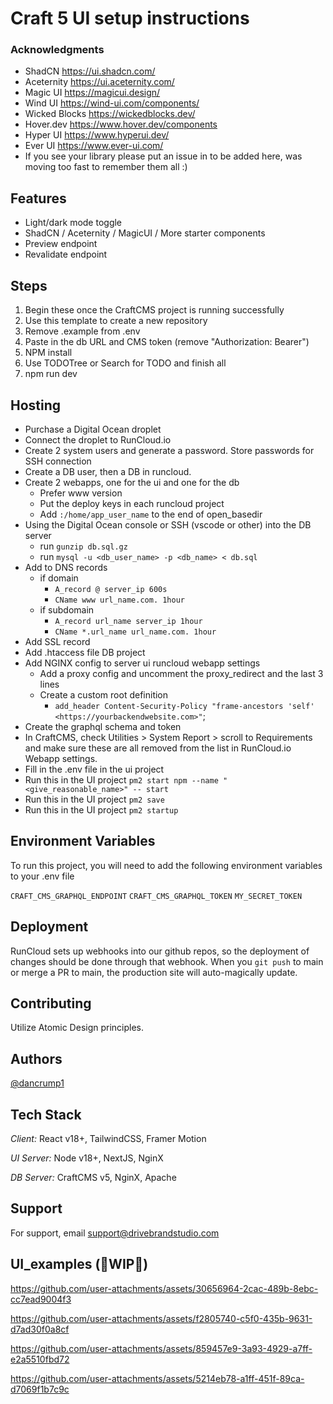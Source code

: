 
# Craft 5 UI setup instructions

### Acknowledgments
- ShadCN https://ui.shadcn.com/
- Aceternity https://ui.aceternity.com/
- Magic UI https://magicui.design/
- Wind UI https://wind-ui.com/components/
- Wicked Blocks https://wickedblocks.dev/
- Hover.dev https://www.hover.dev/components
- Hyper UI https://www.hyperui.dev/
- Ever UI https://www.ever-ui.com/
- If you see your library please put an issue in to be added here, was moving too fast to remember them all :)

## Features
- Light/dark mode toggle
- ShadCN / Aceternity / MagicUI / More starter components
- Preview endpoint
- Revalidate endpoint

## Steps 
1. Begin these once the CraftCMS project is running successfully
1. Use this template to create a new repository
1. Remove .example from .env
1. Paste in the db URL and CMS token (remove "Authorization: Bearer")
1. NPM install
1. Use TODOTree or Search for TODO and finish all
1. npm run dev

## Hosting
- Purchase a Digital Ocean droplet
- Connect the droplet to RunCloud.io
- Create 2 system users and generate a password. Store passwords for SSH connection
- Create a DB user, then a DB in runcloud.
- Create 2 webapps, one for the ui and one for the db
  - Prefer www version  
  - Put the deploy keys in each runcloud project
  - Add `:/home/app_user_name` to the end of open_basedir
- Using the Digital Ocean console or SSH (vscode or other) into the DB server
  - run `gunzip db.sql.gz`
  - run `mysql -u <db_user_name> -p <db_name> < db.sql`
- Add to DNS records
  - if domain 
    - `A_record @ server_ip 600s`
    - `CName www url_name.com. 1hour`
  - if subdomain 
    - `A_record url_name server_ip 1hour`
    - `CName *.url_name url_name.com. 1hour`
- Add SSL record
- Add .htaccess file DB project
- Add NGINX config to server ui runcloud webapp settings
  - Add a proxy config and uncomment the proxy_redirect and the last 3 lines
  - Create a custom root definition
     - `add_header Content-Security-Policy "frame-ancestors 'self' <https://yourbackendwebsite.com>"`; 
- Create the graphql schema and token
- In CraftCMS, check Utilities > System Report > scroll to Requirements and make sure these are all removed from the list in RunCloud.io Webapp settings.
- Fill in the .env file in the ui project
- Run this in the UI project `pm2 start npm --name "<give_reasonable_name>" -- start`
- Run this in the UI project `pm2 save`
- Run this in the UI project `pm2 startup`

## Environment Variables

To run this project, you will need to add the following environment variables to your .env file

`CRAFT_CMS_GRAPHQL_ENDPOINT`
`CRAFT_CMS_GRAPHQL_TOKEN`
`MY_SECRET_TOKEN`

## Deployment

RunCloud sets up webhooks into our github repos, so the deployment of changes should be done through that webhook. When you `git push` to main or merge a PR to main, the production site will auto-magically update.

## Contributing

Utilize Atomic Design principles. 


## Authors

[@dancrump1](https://www.github.com/dancrump1)

## Tech Stack

*Client:* React v18+, TailwindCSS, Framer Motion

*UI Server:* Node v18+, NextJS, NginX

*DB Server:* CraftCMS v5, NginX, Apache

## Support

For support, email support@drivebrandstudio.com 
## UI_examples (🚧WIP🚧)
https://github.com/user-attachments/assets/30656964-2cac-489b-8ebc-cc7ead9004f3

https://github.com/user-attachments/assets/f2805740-c5f0-435b-9631-d7ad30f0a8cf

https://github.com/user-attachments/assets/859457e9-3a93-4929-a7ff-e2a5510fbd72

https://github.com/user-attachments/assets/5214eb78-a1ff-451f-89ca-d7069f1b7c9c
